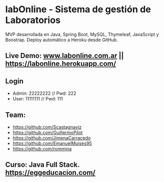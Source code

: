 # labOnline - Sistema de gestión de Laboratorios
<p>MVP desarrollada en Java, Spring Boot, MySQL, Thymeleaf, JavaScript y Boostrap. Deploy automático a Heroku desde GitHub.</p>

## Live Demo: www.labonline.com.ar || https://labonline.herokuapp.com/

## Login
- Admin: 22222222 // Pwd: 222
- User: 11111111 // Pwd: 111

## Team:
- https://github.com/Scastagnaviz
- https://github.com/GuillermoPilot
- https://github.com/JimenaCarracedo
- https://github.com/EmanuelMuises95
- https://github.com/rommina

## Curso: Java Full Stack. https://eggeducacion.com/
